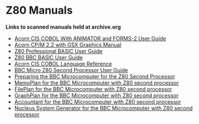 # Z80 Manuals
<b>Links to scanned manuals held at archive.org</b>
<ul>
<li><a href="https://archive.org/details/409000CISCobolWithAnimator" class="postlink">Acorn CIS COBOL With ANIMATOR and FORMS-2 User Guide</a></li>
<li><a href="https://archive.org/details/409001CPM2.2WithGSXGraphics" class="postlink">Acorn CP/M 2.2 with GSX Graphics Manual</a></li>
<li><a href="https://archive.org/details/409002Z80ProfessionalBASICUSERGUIDE" class="postlink">Z80 Professional BASIC User Guide</a></li>
<li><a href="https://archive.org/details/409003Z80BBCBASICUSERGUIDE" class="postlink">Z80 BBC BASIC User Guide</a></li>
<li><a href="https://archive.org/details/409004CISCOBOLLanguageReference" class="postlink">Acorn CIS COBOL Language Reference</a></li>
<li><a href="https://archive.org/details/409010Z80SecondProcessorUserGuide" class="postlink">BBC Micro Z80 Second Processor User Guide</a></li>
<li><a href="https://archive.org/details/409011PreparingBBC" class="postlink">Preparing the BBC Microcomputer for the Z80 Second Processor</a></li>
<li><a href="https://archive.org/details/Acorn409005MemoPlan" class="postlink">MemoPlan for the BBC Microcomputer with Z80 second processor</a></li>
<li><a href="https://archive.org/details/Acorn409006FilePlan" class="postlink">FilePlan for the BBC Microcomputer with Z80 second processor</a></li>
<li><a href="https://archive.org/details/Acorn409007GraphPlan" class="postlink">GraphPlan for the BBC Microcomputer with Z80 second processor</a></li>
<li><a href="https://archive.org/details/Acorn409008Accountant" class="postlink">Accountant for the BBC Microcomputer with Z80 second processor</a></li>
<li><a href="https://archive.org/details/Acorn409009NucleusSystemGenerator" class="postlink">Nucleus System Generator for the BBC Microcomputer with Z80 second processor</a></li>
</ul>
